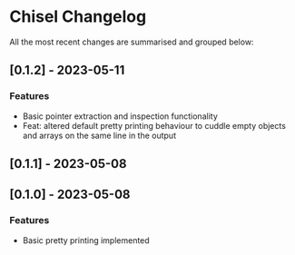 # Chisel Changelog

All the most recent changes are summarised and grouped below:

## [0.1.2] - 2023-05-11

### Features

- Basic pointer extraction and inspection functionality
- Feat: altered default pretty printing behaviour to cuddle empty objects
and arrays on the same line in the output


## [0.1.1] - 2023-05-08

## [0.1.0] - 2023-05-08

### Features

- Basic pretty printing implemented


